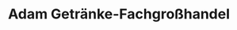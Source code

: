 ---
title: "Adam Getränke-Fachgroßhandel"
url: /hemmingen/adam-getraenke-fachgrosshandel/
shop: Getränke
---